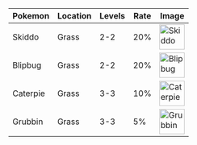 | Pokemon | Location | Levels | Rate | Image                                  |
|---------|----------|--------|------|----------------------------------------|
| Skiddo  | Grass    | 2-2    | 20%  | <img srcset="https://img.pokemondb.net/sprites/home/672.png 1x, https://img.pokemondb.net/sprites/home/672.png 2x" alt="Skiddo" width="50" height="50">   |
| Blipbug | Grass    | 2-2    | 20%  | <img srcset="https://img.pokemondb.net/sprites/home/824.png 1x, https://img.pokemondb.net/sprites/home/824.png 2x" alt="Blipbug" width="50" height="50">  |
| Caterpie| Grass    | 3-3    | 10%  | <img srcset="https://img.pokemondb.net/sprites/home/010.png 1x, https://img.pokemondb.net/sprites/home/010.png 2x" alt="Caterpie" width="50" height="50"> |
| Grubbin | Grass    | 3-3    | 5%   | <img srcset="https://img.pokemondb.net/sprites/home/736.png 1x, https://img.pokemondb.net/sprites/home/736.png 2x" alt="Grubbin" width="50" height="50">  |
